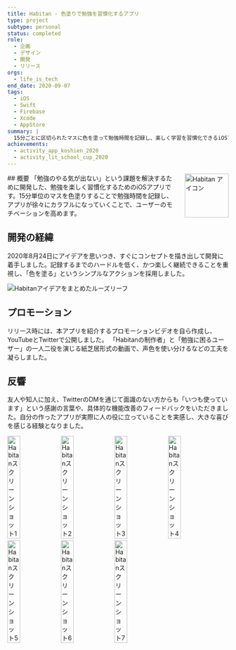 ```yaml
---
title: Habitan - 色塗りで勉強を習慣化するアプリ
type: project
subtype: personal
status: completed
role:
  - 企画
  - デザイン
  - 開発
  - リリース
orgs:
  - life_is_tech
end_date: 2020-09-07
tags:
  - iOS
  - Swift
  - Firebase
  - Xcode
  - AppStore
summary: |
  15分ごとに区切られたマスに色を塗って勉強時間を記録し、楽しく学習を習慣化できるiOSアプリ。アプリ甲子園2020ファイナリスト、Life is Tech! スクールカップ最高賞（ゴールドアワード）受賞。
achievements:
  - activity_app_koshien_2020
  - activity_lit_school_cup_2020
---
```


<img src="/linked_assets/10_Projects/Personal/habitan/assets/habitan_icon.jpg" alt="Habitan アイコン" style="float: right; width: 100px; margin-left: 16px;">
## 概要
「勉強のやる気が出ない」という課題を解決するために開発した、勉強を楽しく習慣化するためのiOSアプリです。15分単位のマスを色塗りすることで勉強時間を記録し、アプリが徐々にカラフルになっていくことで、ユーザーのモチベーションを高めます。

## 開発の経緯
2020年8月24日にアイデアを思いつき、すぐにコンセプトを描き出して開発に着手しました。記録するまでのハードルを低く、かつ楽しく継続できることを重視し、「色を塗る」というシンプルなアクションを採用しました。

![Habitanアイデアをまとめたルーズリーフ](../../../linked_assets/10_Projects/Personal/habitan/assets/habitan_idea_looseleaf.jpg)

## プロモーション
リリース時には、本アプリを紹介するプロモーションビデオを自ら作成し、YouTubeとTwitterで公開しました。
「Habitanの制作者」と「勉強に困るユーザー」の一人二役を演じる紙芝居形式の動画で、声色を使い分けるなどの工夫を凝らしました。

## 反響
友人や知人に加え、TwitterのDMを通じて面識のない方からも「いつも使っています」という感謝の言葉や、具体的な機能改善のフィードバックをいただきました。自分の作ったアプリが実際に人の役に立っていることを実感し、大きな喜びを感じる経験となりました。

<div style="display: flex; gap: 1px;">
    <img src="/linked_assets/10_Projects/Personal/habitan/assets/habitan_ss_1.jpg" alt="Habitanスクリーンショット1" width="24%">
    <img src="/linked_assets/10_Projects/Personal/habitan/assets/habitan_ss_2.jpg" alt="Habitanスクリーンショット2" width="24%">
    <img src="/linked_assets/10_Projects/Personal/habitan/assets/habitan_ss_3.jpg" alt="Habitanスクリーンショット3" width="24%">
    <img src="/linked_assets/10_Projects/Personal/habitan/assets/habitan_ss_4.jpg" alt="Habitanスクリーンショット4" width="24%">
</div>
<div style="display: flex; gap: 1px; margin-top: 4px;">
    <img src="/linked_assets/10_Projects/Personal/habitan/assets/habitan_ss_5.jpg" alt="Habitanスクリーンショット5" width="24%">
    <img src="/linked_assets/10_Projects/Personal/habitan/assets/habitan_ss_6.jpg" alt="Habitanスクリーンショット6" width="24%">
    <img src="/linked_assets/10_Projects/Personal/habitan/assets/habitan_ss_7.jpg" alt="Habitanスクリーンショット7" width="24%">
</div>
